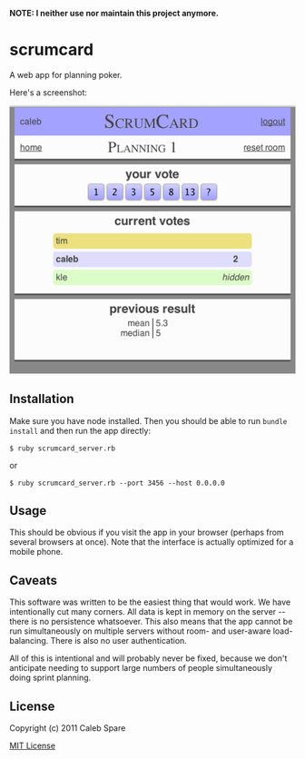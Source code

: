 **NOTE: I neither use nor maintain this project anymore.**

scrumcard
=========

A web app for planning poker.

Here's a screenshot:

![Screenshot](https://github.com/cespare/scrumcard/raw/master/public/screenshot.png)

Installation
------------

Make sure you have node installed. Then you should be able to run `bundle install` and then run the app
directly:

    $ ruby scrumcard_server.rb

or

    $ ruby scrumcard_server.rb --port 3456 --host 0.0.0.0

Usage
-----

This should be obvious if you visit the app in your browser (perhaps from several browsers at once). Note that
the interface is actually optimized for a mobile phone.

Caveats
-------

This software was written to be the easiest thing that would work. We have intentionally cut many corners. All
data is kept in memory on the server -- there is no persistence whatsoever. This also means that the app
cannot be run simultaneously on multiple servers without room- and user-aware load-balancing. There is also no
user authentication.

All of this is intentional and will probably never be fixed, because we don't anticipate needing to support
large numbers of people simultaneously doing sprint planning.

License
-------

Copyright (c) 2011 Caleb Spare

[MIT License](http://www.opensource.org/licenses/mit-license.php)
